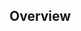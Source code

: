 <!-- Please also consider adding yourself to CONTRIBUTORS.md as part of your pull request. We'd like to recognise you for your efforts! -->
<!-- Use the labels to mark what kind of PR you are submitting, bugfix? enhancement? docs? -->

## Overview
<!-- Please describe, in as much detail as you can, what your pull request changes. -->
<!-- Make sure to note what changes if any users might need to make in their application due to this PR? -->

